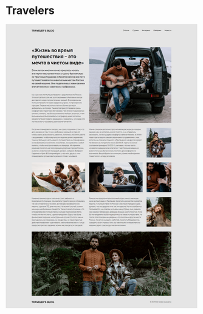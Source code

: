 # Travelers
![Travelers](https://github.com/Edanriell/Travelers/blob/master/travelers.png?raw=true)
